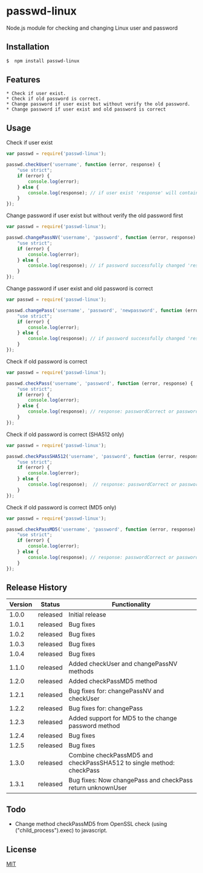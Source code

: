 # passwd-linux
Node.js module for checking and changing Linux user and password


## Installation
```bash
$  npm install passwd-linux
```


## Features

    * Check if user exist.
    * Check if old password is correct.
    * Change password if user exist but without verify the old password.
    * Change password if user exist and old password is correct


## Usage

Check if user exist
```js
var passwd = require('passwd-linux');

passwd.checkUser('username', function (error, response) {
    "use strict";
    if (error) {
        console.log(error);
    } else {
        console.log(response); // if user exist 'response' will contain 'userExist'
    }
});
```

Change password if user exist but without verify the old password first

```js
var passwd = require('passwd-linux');

passwd.changePassNV('username', 'password', function (error, response) {
    "use strict";
    if (error) {
        console.log(error);
    } else {
        console.log(response); // if password successfully changed 'response' will contain 'passChangeOK'
    }
});
```

Change password if user exist and old password is correct

```js
var passwd = require('passwd-linux');

passwd.changePass('username', 'password', 'newpassword', function (error, response) {
    "use strict";
    if (error) {
        console.log(error);
    } else {
        console.log(response); // if password successfully changed 'response' will contain 'passChangeOK'
    }
});
```

Check if old password is correct

```js
var passwd = require('passwd-linux');

passwd.checkPass('username', 'password', function (error, response) {
    "use strict";
    if (error) {
        console.log(error);
    } else {
        console.log(response); // response: passwordCorrect or passwordIncorrect
    }
});
```

Check if old password is correct (SHA512 only)

```js
var passwd = require('passwd-linux');

passwd.checkPassSHA512('username', 'password', function (error, response) {
    "use strict";
    if (error) {
        console.log(error);
    } else {
        console.log(response);  // response: passwordCorrect or passwordIncorrect
    }
});
```

Check if old password is correct (MD5 only)

```js
var passwd = require('passwd-linux');

passwd.checkPassMD5('username', 'password', function (error, response) {
    "use strict";
    if (error) {
        console.log(error);
    } else {
        console.log(response); // response: passwordCorrect or passwordIncorrect
    }
});
```

## Release History

|Version  |Status|Functionality |
|---      |---  |---           |
|1.0.0      |released  |Initial release   |
|1.0.1      |released  |Bug fixes   |
|1.0.2      |released  |Bug fixes   |
|1.0.3      |released  |Bug fixes   |
|1.0.4      |released  |Bug fixes   |
|1.1.0      |released  |Added checkUser and changePassNV methods|
|1.2.0      |released  |Added checkPassMD5 method|
|1.2.1      |released  |Bug fixes for: changePassNV and checkUser |
|1.2.2      |released  |Bug fixes for: changePass |
|1.2.3      |released  |Added support for MD5 to the change password method |
|1.2.4      |released  |Bug fixes |
|1.2.5      |released  |Bug fixes |
|1.3.0      |released  |Combine checkPassMD5 and checkPassSHA512 to single method: checkPass |
|1.3.1      |released  |Bug fixes: Now changePass and checkPass return unknownUser|



## Todo

* Change method checkPassMD5 from OpenSSL check (using ("child_process").exec) to javascript.


## License

[MIT](LICENSE.md)

